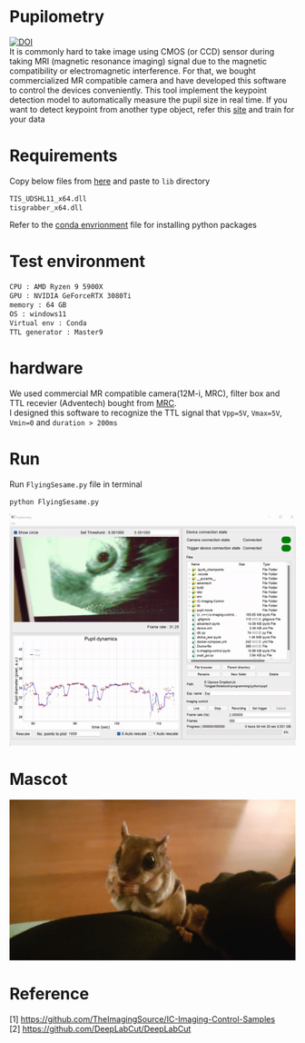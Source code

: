 

# Pupilometry
[![DOI](https://zenodo.org/badge/439247676.svg)](https://zenodo.org/badge/latestdoi/439247676)  
It is commonly hard to take image using CMOS (or CCD) sensor during taking MRI (magnetic resonance imaging) signal due to the magnetic compatibility or electromagnetic interference. For that, we bought commercialized MR compatible camera and have developed this software to control the devices conveniently. This tool implement the keypoint detection model to automatically measure the pupil size in real time. If you want to detect keypoint from another type object, refer this [site][DLC] and train for your data  

[DLC]: https://github.com/DeepLabCut/DeepLabCut

# Requirements
Copy below files from [here](https://github.com/TheImagingSource/IC-Imaging-Control-Samples/tree/master/Python/tisgrabber/samples) and paste to `lib` directory  
```
TIS_UDSHL11_x64.dll   
tisgrabber_x64.dll   
```  
Refer to the [conda envrionment](/environment.yml) file for installing python packages


# Test environment
```
CPU : AMD Ryzen 9 5900X
GPU : NVIDIA GeForceRTX 3080Ti
memory : 64 GB
OS : windows11
Virtual env : Conda
TTL generator : Master9
```

# hardware
We used commercial MR compatible camera(12M-i, MRC), filter box and TTL recevier (Adventech) bought from [MRC](https://www.mrc-systems.de/en/products/mr-compatible-cameras#12m-i-camera).  
I designed this software to recognize the TTL signal that `Vpp=5V`, `Vmax=5V`, `Vmin=0` and `duration > 200ms`

# Run
Run `FlyingSesame.py` file in terminal
```
python FlyingSesame.py
```
![캡처](/movie/sample_movie.gif)

# Mascot
![Sesame](/movie/mascot_sesame.jpg)

# Reference
[1] https://github.com/TheImagingSource/IC-Imaging-Control-Samples  
[2] https://github.com/DeepLabCut/DeepLabCut
